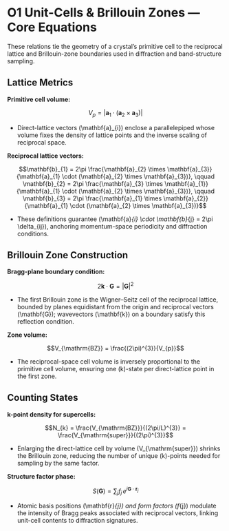 # O1 Unit-Cells & Brillouin Zones — Core Equations

These relations tie the geometry of a crystal’s primitive cell to the reciprocal lattice and Brillouin-zone boundaries used in diffraction and band-structure sampling.

## Lattice Metrics
**Primitive cell volume:**

$$V_{p} = \lvert \mathbf{a}_{1} \cdot (\mathbf{a}_{2} \times \mathbf{a}_{3}) \rvert$$

- Direct-lattice vectors \(\mathbf{a}_{i}\) enclose a parallelepiped whose volume fixes the density of lattice points and the inverse scaling of reciprocal space.

**Reciprocal lattice vectors:**

$$\mathbf{b}_{1} = 2\pi \frac{\mathbf{a}_{2} \times \mathbf{a}_{3}}{\mathbf{a}_{1} \cdot (\mathbf{a}_{2} \times \mathbf{a}_{3})}, \qquad \mathbf{b}_{2} = 2\pi \frac{\mathbf{a}_{3} \times \mathbf{a}_{1}}{\mathbf{a}_{1} \cdot (\mathbf{a}_{2} \times \mathbf{a}_{3})}, \qquad \mathbf{b}_{3} = 2\pi \frac{\mathbf{a}_{1} \times \mathbf{a}_{2}}{\mathbf{a}_{1} \cdot (\mathbf{a}_{2} \times \mathbf{a}_{3})}$$

- These definitions guarantee \(\mathbf{a}_{i} \cdot \mathbf{b}_{j} = 2\pi \delta_{ij}\), anchoring momentum-space periodicity and diffraction conditions.

## Brillouin Zone Construction
**Bragg-plane boundary condition:**

$$2\mathbf{k} \cdot \mathbf{G} = \lvert \mathbf{G} \rvert^{2}$$

- The first Brillouin zone is the Wigner–Seitz cell of the reciprocal lattice, bounded by planes equidistant from the origin and reciprocal vectors \(\mathbf{G}\); wavevectors \(\mathbf{k}\) on a boundary satisfy this reflection condition.

**Zone volume:**

$$V_{\mathrm{BZ}} = \frac{(2\pi)^{3}}{V_{p}}$$

- The reciprocal-space cell volume is inversely proportional to the primitive cell volume, ensuring one \(k\)-state per direct-lattice point in the first zone.

## Counting States
**k-point density for supercells:**

$$N_{k} = \frac{V_{\mathrm{BZ}}}{(2\pi/L)^{3}} = \frac{V_{\mathrm{super}}}{(2\pi)^{3}}$$

- Enlarging the direct-lattice cell by volume \(V_{\mathrm{super}}\) shrinks the Brillouin zone, reducing the number of unique \(k\)-points needed for sampling by the same factor.

**Structure factor phase:**

$$S(\mathbf{G}) = \sum_{j} f_{j}\, e^{i\mathbf{G}\cdot \mathbf{r}_{j}}$$

- Atomic basis positions \(\mathbf{r}_{j}\) and form factors \(f_{j}\) modulate the intensity of Bragg peaks associated with reciprocal vectors, linking unit-cell contents to diffraction signatures.
